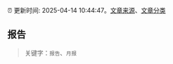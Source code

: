 :alarm_clock: 更新时间: 2025-04-14 10:44:47。[文章来源](/README.md)、[文章分类](/TAGS.md)

## 报告


> 关键字：`报告`、`月报`



